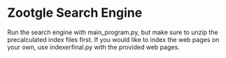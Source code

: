 # Zootgle Search Engine

Run the search engine with main_program.py, but make sure to unzip the precalculated index files first.  If you would like to index the web pages on your own, use indexerfinal.py with the provided web pages.
